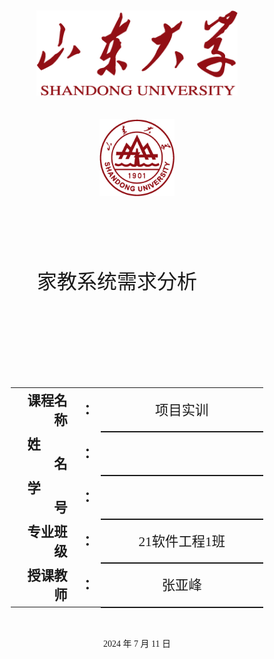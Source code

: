 <div class="cover" style="display: flex; flex-direction: column; align-items: center; justify-content: center; height: 100vh; text-align: center; font-family: '仿宋';">
    <div style="width: 80%; height: 0; padding-bottom: 25%;">
        <img src="./assets/校名.png" alt="校名" style="width: 80%; display: block; margin: 0 auto;"/>
    </div>
    </br>
    <div style="margin-top: 2rem; width: 40%; height: 0; padding-bottom: 40%;">
        <img src="./assets/校徽.png" alt="校徽" style="width: 60%; display: block; margin: 0 auto;"/>
	</div>
    <p style="font-size: 24pt; margin-top: 2rem;">家教系统需求分析&emsp;&emsp;</p>
    <p style="font-size: 24pt; margin-top: 1rem;">&emsp;&emsp;</p>
    <table style="border:none; width: 80%; font-family: '仿宋'; margin-top: 2rem;">
    <tbody style="font-size: 16pt;">
    	<tr style="font-weight:bold;"> 
    		<td style="width: 25%; text-align:right;">课程名称</td>
    		<td style="width: 5%;">：</td> 
    		<td style="font-weight:normal; border-bottom: 2px solid; text-align:center;">项目实训</td>     </tr>
        <tr style="font-weight:bold;"> 
    		<td style="width: 25%; text-align:right;">姓&emsp;&emsp;名</td>
    		<td style="width: 5%;">：</td> 
    		<td style="font-weight:normal; border-bottom: 2px solid; text-align:center;"></td>     </tr>
    	<tr style="font-weight:bold;"> 
    		<td style="width: 25%; text-align:right;">学&emsp;&emsp;号</td>
    		<td style="width: 5%;">：</td> 
    		<td style="font-weight:normal; border-bottom: 2px solid; text-align:center;"></td>     </tr>
        <tr style="font-weight:bold;"> 
    		<td style="width: 25%; text-align:right;">专业班级</td>
    		<td style="width: 5%;">：</td> 
    		<td style="font-weight:normal; border-bottom: 2px solid; text-align:center;">21软件工程1班</td>     </tr>
    	<tr style="font-weight:bold;"> 
    		<td style="width: 25%; text-align:right;">授课教师</td>
    		<td style="width: 5%;">：</td> 
    		<td style="font-weight:normal; border-bottom: 2px solid; text-align:center;">张亚峰</td>     </tr>
    </tbody>              
    </table>
    <p style="margin-top: 2rem;">2024 年 7 月 11 日</p>
</div>

------

[TOC]

------



# 系统需求分析

## 项目介绍

本系统主要是以现实生活中的家教服务平台为依据，创建一个提供网上家教登记与管理的平台，意在建立一个高效率、高可信度、更加方便的网络家教服务。借助计算机进行为用户提供合适的家教信息，同时简洁大方地展示不同家教的详细信息，很大程度上提高用户进行分析和选择的效率。平台实现了家教查询系统，提高用户查询订单和预约家教的速度，同时给予家教人员和平台管理者一个方便快捷的管理平台，通过平台实现对于家教信息的增删查改等操作。通过这份需求报告，详细说明了该软件的需求规格以及产品定义。



## 项目用户

在家教系统的项目中，存在多种类型的用户。每个用户角色在系统中扮演不同的角色和功能，具有不同的权限和操作能力。这些用户角色之间的交互和合作将构成系统的整体功能。在项目开发过程中，需要详细定义每个用户角色的需求和期望，以确保系统能够满足各种用户的需求。

因此根据总体需求分析，以下是系统可能的用户角色：

### 用户

用户是家教预约管理系统的主要用户群体。

用户可以通过系统浏览家教信息、预约家教服务。

用户可以管理个人信息、查看预约历史记录等。

用户可以选择注册成为家教，提供教育服务。



### 家教

家教是注册成为教育服务提供者的用户。

家教可以在系统中管理个人信息和服务项目。

家教可以查看并管理收到的预约请求，提供服务状态更新。



### 管理员

管理员是系统的后台管理者。

管理员负责管理家教、用户、预约和系统等信息。

管理员可以添加、编辑和删除用户信息，处理用户反馈，监控系统运行情况等。



## 项目功能

当针对不同用户群体设计家教系统的详细功能需求时，可以进一步拆分和详细描述每个用户角色的功能需求，具体如下：

### 用户功能需求：

**用户注册和登录**：

- 允许用户创建新账户并提供必要的个人信息。
- 用户可以通过用户名和密码登录系统。
- 支持第三方登录选项（如使用社交媒体账户进行登录）。

**家教浏览和搜索**：

- 提供用户友好的家教信息界面，按照分类展示家教。
- 允许用户使用关键字搜索家教。
- 显示家教的详细信息，包括姓名、简介、服务内容、价格和评分等。

**家教预约**：

- 支持用户查看家教的空闲时间，并联系家教。

**支付和预约确认**：

- 提供多种支付方式，如信用卡、支付宝、微信支付等。
- 显示预约总金额和详细信息，包括家教服务内容、时长和价格。
- 用户可以确认预约并完成支付。

**账户管理**：

- 允许用户编辑个人资料，如姓名、联系方式和地址。
- 提供修改密码和找回密码的功能。



### 家教功能需求

**个人信息管理**：

- 家教可以在系统中注册并管理个人信息和服务项目。
- 家教可以更新自己的简介、服务内容和价格等信息。

**预约管理**：

- 家教可以查看并管理收到的预约请求。
- 提供预约确认、取消和服务状态更新功能。

**服务状态更新**：

- 家教可以更新服务状态。
- 提供实时服务进度更新给用户。

**账户管理**：

- 家教可以查看自己的服务历史记录。
- 管理个人资料和服务项目。



### 管理员功能需求

**用户管理**：

- 管理用户账户，包括查看用户信息、禁用账户和解锁账户等。
- 提供权限管理，如管理员、普通用户、家教等角色区分。
- 管理员可以添加、编辑和删除家教信息。
- 审核家教的注册申请和资质。

**系统监控和报告**：

- 监控系统运行状况，包括服务器状态、数据库连接和性能指标等。
- 生成报告，如家教服务排行、用户活跃度等分析数据。

**分类和标签管理**：

- 运营人员可以管理家教分类和标签信息。
- 添加、编辑和删除分类和标签。

**评论管理**：

- 运营人员可以审核和管理用户对家教服务的评论。
- 处理不当评论并进行适当操作。

**统计分析**：

- 运营人员可以查看并分析系统中的各类数据。
- 生成运营报告，提供决策支持。



### 功能表

| 属性\功能  | 功能点         | 功能描述                     |
| ---------- | -------------- | ---------------------------- |
| 用户需求   | 登录系统       | 输入账号进行验证             |
|            | 家教浏览和搜索 | 浏览和搜索家教信息           |
|            | 家教预约       | 预约家教服务并选择时间和地点 |
|            | 支付和预约确认 | 提供多种支付方式并确认预约   |
|            | 预约管理       | 查看和管理预约状态           |
|            | 账户管理       | 编辑个人资料，修改密码等     |
| 家教需求   | 个人信息管理   | 管理个人信息和服务项目       |
|            | 预约管理       | 查看和管理收到的请求         |
|            | 服务状态更新   | 更新服务状态                 |
| 管理员需求 | 用户管理       | 管理用户账户，权限区分等     |
|            | 家教管理       | 审核和管理家教信息           |
|            | 预约管理       | 查看所有预约并处理           |
|            | 分类和标签管理 | 管理家教分类和标签信息       |
|            | 评论管理       | 审核和管理用户评论           |



### 各类及其属性

![用户类属性](家教系统需求分析.assets/用户类属性.svg)



![家教类属性](家教系统需求分析.assets/家教类属性.svg)



![科目类属性.drawio](家教系统需求分析.assets/科目类属性.drawio.svg)



![评价类及其属性.drawio](家教系统需求分析.assets/评价类及其属性.drawio.svg)



![订单类属性.drawio](家教系统需求分析.assets/订单类属性.drawio.svg)





### 类间关系图

![类间关系.drawio](家教系统需求分析.assets/类间关系.drawio-17206611759092.svg)



### 用例图

![用例图.drawio](家教系统需求分析.assets/用例图.drawio.svg)



### 流程图

![用户流程图.drawio](家教系统需求分析.assets/用户流程图.drawio.svg)



![后台管理系统流程图.drawio](家教系统需求分析.assets/后台管理系统流程图.drawio-17206644476813.svg)



## 功能需求分析

### 用户登录注册

只有注册用户才可以使用该平台，新用户可通过电子邮件注册账号，成功后可以设置个性化的用户名以及头像。登录用户可以自动登录。用户可以选择绑定支付方式，还可以收藏自己喜欢的家教。在每次家教服务完成后，用户可以对家教进行评价和打分。



### 家教浏览和搜索

用户可以通过系统浏览和搜索家教信息。家教信息按照科目等分类展示，用户可以使用关键字进行搜索。每个家教信息页面包括家教的简介、服务内容、价格和评分等详细信息，用户可以根据这些信息选择合适的家教。



### 家教预约

用户可以选择家教并预约家教服务。预约时，用户可以选择家教的服务时间和地点，填写相关需求。系统将根据家教的空闲时间自动匹配并确认预约，用户可以在预约确认后收到通知。



### 支付和预约确认

用户可以通过多种支付方式支付家教服务费用，如银行卡、支付宝、微信支付等。系统显示预约的总金额和详细信息，包括家教服务内容、时长和价格。用户在确认预约并完成支付后，可以查看支付和预约确认信息。



### 预约管理

用户可以查看和管理自己的预约状态，包括待确认、已确认、进行中、已完成和已取消等状态。用户可以在预约管理页面查看预约详情，修改或取消未处理的预约。



### 账户管理

用户可以编辑个人资料，包括修改用户名、头像、联系方式和地址等信息。用户可以设置和修改密码，并使用找回密码功能重置密码。用户还可以查看和管理绑定的支付方式，提供反馈和评价家教服务。



### 家教注册和信息管理

家教可以在系统中注册账号，并填写个人信息和服务项目。注册成功后，家教可以管理自己的个人资料，更新简介、服务内容和价格等信息。家教可以查看并管理收到的预约请求，确认或取消预约，并更新服务状态。



### 订单处理

管理员可以查看所有订单，并根据需要处理订单。管理员可以修改订单状态，如确认、取消、进行中和已完成等操作。系统生成报表和分析数据，包括订单数量、交易额和用户评价等统计信息。



### 用户管理

管理员负责管理用户账户，包括查看用户信息、禁用账户和解锁账户等。管理员可以添加、编辑和删除用户信息，设置用户权限，如管理员、普通用户和家教等角色区分。



### 科目管理

管理员可以管理系统中的科目信息，包括添加、编辑和删除科目。管理员可以设置科目的名称、描述和分类，确保系统中的科目信息准确和更新。



### 评论管理

管理员可以审核和管理用户对家教服务的评论。管理员可以查看、编辑和删除不当评论，并根据用户反馈进行适当处理。系统生成评论分析报告，帮助管理员优化用户体验。



### 统计分析

运营人员可以查看并分析系统中的各类数据，生成运营报告。报告包括家教服务排行、用户活跃度、订单数量、交易额等统计信息，提供决策支持，帮助优化系统运营和用户体验。



## 其他需求分析

### 非功能性需求

性能要求：系统应能在高负载情况下保持快速响应，页面加载时间不超过3秒，同时支持同时处理1000个并发用户。

安全需求：用户密码应以哈希方式存储，并通过HTTPS协议传输用户登录和支付信息。系统应有防止SQL注入、跨站点脚本攻击（XSS）和跨站请求伪造（CSRF）等安全措施。

可靠性要求：系统应具备容错能力，能够处理网络故障和服务器故障的情况。系统应能够在故障恢复后恢复正常运行。

可维护性要求：系统应具备可扩展性，以便将来能够添加新的功能模块和服务内容。系统应模块化设计，便于维护和测试。

用户界面需求：用户界面应简洁明了，易于使用。界面元素应具备一致的风格和布局，符合用户的使用习惯。



### 数据需求

数据模型：系统应包括用户信息、家教信息、预约信息和评价信息等实体，并定义它们之间的关系。

数据存储和管理：系统将使用关系型数据库（如MySQL）进行数据存储。数据库应具备高可用性和数据备份机制，以保证数据的安全性和可靠性。

数据一致性：系统应实现事务管理，保证多个操作的一致性。系统应具备并发控制机制，以避免数据冲突和脏数据。



### 系统界面和交互设计

用户界面设计：用户界面应具备简洁明了的布局，方便用户浏览家教信息、预约服务和管理账户。界面元素应符合现代化的设计风格，并适配不同屏幕尺寸的设备。

交互设计：系统应提供直观的导航、预约流程和订单管理操作，以确保用户能够顺利完成各项操作并获得及时反馈。



### 验收标准和测试要求

验收标准：系统将在验收阶段进行功能验证，确认系统能够满足需求文档中的功能需求，并符合用户的期望。

测试策略和用例：测试团队将制定功能测试、性能测试和安全测试的策略，并编写相应的测试用例来验证系统的功能和性能。



### 部署和运维要求

系统部署：系统将部署在云服务器上，使用Linux操作系统。系统的数据库将进行定期备份，以保证数据的安全性和可恢复性。

运维支持：系统将设置监控机制，定期检查系统的运行状况和性能指标。同时，系统将记录日志，以便追踪和解决潜在的问题。



### 项目计划和里程碑

项目计划：项目将按照以下阶段进行：需求分析、系统设计、开发、测试、部署和验收。每个阶段将有相应的时间安排和目标。

里程碑：关键里程碑包括需求分析完成、系统设计完成、开发完成、测试完成和系统交付等。每个里程碑标志着项目的重要进展和阶段完成。



## 需求分析小结

此需求分析文档对家教系统的功能和需求进行了详细分析，从用户角度出发，涵盖了多个用户群体的需求。文档包括以下主要内容：

**用户群体分析：**

对不同用户群体（普通用户、商家、管理员）进行了分析，了解他们的需求和行为模式。

以下是用户角色与功能需求表：

| 用户角色   | 功能需求                 |
| ---------- | ------------------------ |
| 普通用户   | 用户注册和登录           |
|            | 浏览家教信息和搜索家教   |
|            | 预约家教服务             |
|            | 支付和预约确认           |
|            | 预约管理和查看历史预约   |
|            | 评价家教服务             |
| 家教用户   | 家教注册和登录           |
|            | 管理个人信息和服务项目   |
|            | 查看和管理收到的预约请求 |
|            | 更新服务状态             |
| 管理员用户 | 管理用户账户和权限       |
|            | 管理家教信息和审核       |
|            | 处理订单和反馈           |
|            | 管理科目信息             |
|            | 审核和管理用户评论       |

**功能需求分析**：

针对不同用户群体提出了具体的功能需求，包括用户注册和登录、浏览家教信息、预约家教、支付和预约确认、预约管理、评价家教服务、家教信息管理、订单处理、用户管理和系统监控等。



**非功能性需求分析**：

定义了系统的性能要求、安全需求、可靠性要求、可维护性要求和用户界面需求，以确保系统的稳定性、安全性和易用性。

以下是系统功能模块与非功能性需求表：

| 功能模块   | 非功能性需求                                 |
| ---------- | -------------------------------------------- |
| 用户管理   | 用户注册信息应包含用户名、密码和联系方式     |
|            | 系统应支持用户密码的加密存储                 |
|            | 用户登录信息应验证用户身份                   |
| 家教管理   | 系统应支持家教信息的分类和标签               |
|            | 家教资料应支持上传和展示                     |
|            | 家教能够添加和编辑个人信息及服务内容         |
| 预约管理   | 用户能够查看预约状态和历史预约记录           |
|            | 家教能够处理预约请求和更新预约状态           |
|            | 系统提供通知功能，提醒用户预约状态变更       |
| 系统安全性 | 用户密码应进行加密存储                       |
|            | 系统对用户输入进行合法性验证                 |
|            | 管理员用户应具备特殊权限，用于管理用户和家教 |
| 用户界面   | 界面应简洁明了，易于导航和操作               |
|            | 界面设计应符合用户习惯和可用性原则           |
|            | 系统应支持不同设备上的响应式布局             |



**数据需求分析**：

描述了系统的数据模型和数据管理要求，包括用户信息、家教信息、预约信息和评价信息等的存储和关系。系统将使用关系型数据库（如MySQL）进行数据存储。数据库应具备高可用性和数据备份机制，以保证数据的安全性和可靠性。系统应实现事务管理，保证多个操作的一致性。系统应具备并发控制机制，以避免数据冲突和脏数据。



**系统界面和交互设计**：

对用户界面的设计提出了要求，包括简洁明了的布局和直观的交互操作，以提供良好的用户体验。用户界面应具备简洁明了的布局，方便用户浏览家教信息、预约服务和管理账户。系统应提供直观的导航、预约流程和订单管理操作，以确保用户能够顺利完成各项操作并获得及时反馈。



**验收标准和测试要求**：

确定了系统验收的标准和测试策略，以确保系统功能的正确性和性能的稳定性。

 

**部署和运维要求**：

提出了系统部署和运维的要求，包括云服务器部署、数据备份、监控和日志记录等。

 

通过这份需求分析文档，项目团队能够更清晰地了解项目的范围和目标，为后续的系统设计和开发提供了指导。同时，文档也有助于与利益相关者沟通和达成共识，确保项目能够按照用户期望和业务需求进行开发。



